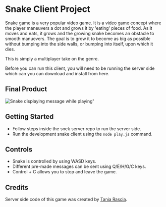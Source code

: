 # Snake Client Project

Snake game is a very popular video game. It is a video game concept where the player maneuvers a dot and grows it by 'eating' pieces of food. As it moves and eats, it grows and the growing snake becomes an obstacle to smooth manuevers. The goal is to grow it to become as big as possible without bumping into the side walls, or bumping into itself, upon which it dies.

This is simply a multiplayer take on the genre.

Before you can run this client, you will need to be running the server side which can you can download and install from here.

## Final Product


![Snake displaying message while playing"](https://user-images.githubusercontent.com/95609843/164873363-c7fd22ab-13c0-4d99-9272-63cd3dcd7a24.png)


## Getting Started

- Follow steps inside the snek server repo to run the server side.
- Run the development snake client using the `node play.js` command.


## Controls

- Snake is controlled by using WASD keys.
- Different pre-made messages can be sent using Q/E/H/G/C keys.
- Control + C allows you to stop and leave the game.


## Credits

Server side code of this game was created by [Tania Rascia](https://github.com/taniarascia).